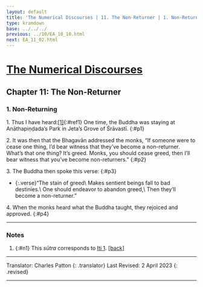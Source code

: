 ```yaml
---
layout: default
title: 'The Numerical Discourses | 11. The Non-Returner | 1. Non-Returning'
type: kramdown
base: ../../../
previous: ../10/EA_10_10.html
next: EA_11_02.html
---
```


# [The Numerical Discourses](../index.html)
## Chapter 11: The Non-Returner
### 1. Non-Returning

1\. Thus I have heard:[\[1\]](#n1){:#ref1} One time, the Buddha was staying at Anāthapiṇḍada’s Park in Jeta’s Grove of Śrāvastī.
{:#p1}

2\. It was then that the Bhagavān addressed the monks, “If someone were to cease one thing, I’d bear witness that they’ve become a non-returner. What’s that one thing? It’s greed. Monks, you should cease greed, then I’ll bear witness that you’ve become non-returners.”
{:#p2}

3\. The Buddha then spoke this verse:
{:#p3}

* {:.verse}“The stain of greed\\
Makes sentient beings fall to bad destinies.\\
One should endeavor to abandon greed,\\
Then they’ll become a non-returner.”

4\. When the monks heard what the Buddha taught, they rejoiced and approved. 
{:#p4}

---

### Notes

1. {:#n1} This <em>sūtra</em> corresponds to <a href="https://suttacentral.net/iti1" target="_blank">Iti 1</a>. [\[back\]](#ref1)

---

Translator: Charles Patton
{: .translator}
Last Revised: 2 April 2023
{: .revised}

---